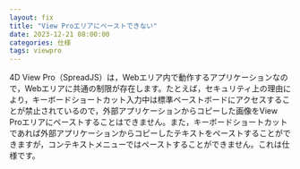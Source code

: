 ```yaml
---
layout: fix
title: "View Proエリアにペーストできない"
date: 2023-12-21 08:00:00
categories: 仕様
tags: viewpro
---
```


4D View Pro（SpreadJS）は，Webエリア内で動作するアプリケーションなので，Webエリアに共通の制限が存在します。たとえば，セキュリティ上の理由により，キーボードショートカット入力中は標準ペーストボードにアクセスすることが禁止されているので，外部アプリケーションからコピーした画像をView Proエリアにペーストすることはできません。また，キーボードショートカットであれば外部アプリケーションからコピーしたテキストをペーストすることができますが，コンテキストメニューではペーストすることができません。これは仕様です。